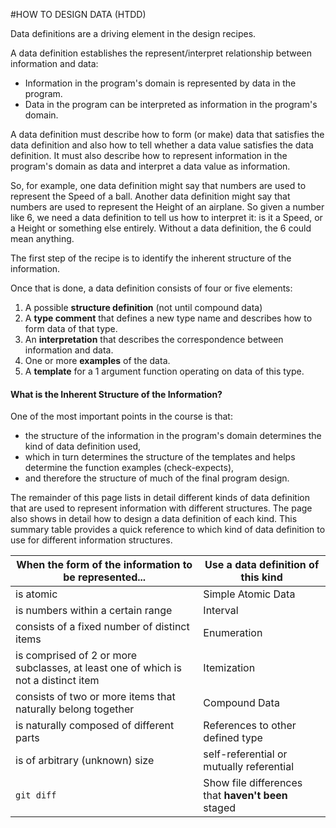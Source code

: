 #HOW TO DESIGN DATA (HTDD)

Data definitions are a driving element in the design recipes.

A data definition establishes the represent/interpret relationship between information and data:

- Information in the program's domain is represented by data in the program.
- Data in the program can be interpreted as information in the program's domain.

A data definition must describe how to form (or make) data that satisfies the data definition and also how to tell whether a data value satisfies the data definition. It must also describe how to represent information in the program's domain as data and interpret a data value as information.

So, for example, one data definition might say that numbers are used to represent the Speed of a ball. Another data definition might say that numbers are used to represent the Height of an airplane. So given a number like 6, we need a data definition to tell us how to interpret it: is it a Speed, or a Height or something else entirely. Without a data definition, the 6 could mean anything.

The first step of the recipe is to identify the inherent structure of the information.

Once that is done, a data definition consists of four or five elements:

1. A possible <b>structure definition</b> (not until compound data)
2. A <b>type comment</b> that defines a new type name and describes how to form data of that type.
3. An <b>interpretation</b> that describes the correspondence between information and data.
4. One or more <b>examples</b> of the data.
5. A <b>template</b> for a 1 argument function operating on data of this type.

#### What is the Inherent Structure of the Information?

One of the most important points in the course is that:

- the structure of the information in the program's domain determines the kind of data definition used,
- which in turn determines the structure of the templates and helps determine the function examples (check-expects),
- and therefore the structure of much of the final program design.

The remainder of this page lists in detail different kinds of data definition that are used to represent information with different structures. The page also shows in detail how to design a data definition of each kind. This summary table provides a quick reference to which kind of data definition to use for different information structures.

| When the form of the information to be represented... | Use a data definition of this kind |
| --- | --- |
| is atomic | Simple Atomic Data|
| is numbers within a certain range | Interval|
| consists of a fixed number of distinct items | Enumeration|
| is comprised of 2 or more subclasses, at least one of which is not a distinct item | Itemization|
| consists of two or more items that naturally belong together | Compound Data|
| is naturally composed of different parts | References to other defined type|
| is of arbitrary (unknown) size | self-referential or mutually referential|
| `git diff` | Show file differences that **haven't been** staged |
